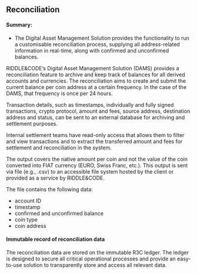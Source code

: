 ## Reconciliation

#### Summary:

* The Digital Asset Management Solution provides the functionality to run a customisable reconciliation process, supplying all address-related information in real-time, along with confirmed and unconfirmed balances.

RIDDLE&CODE’s Digital Asset Management Solution (DAMS) provides a reconciliation feature to archive and keep track of balances for all derived accounts and currencies. The reconciliation aims to create and submit the current balance per coin address at a certain frequency. In the case of the DAMS, that frequency is once per 24 hours.

Transaction details, such as timestamps, individually and fully signed transactions, crypto protocol, amount and fees, source address, destination address and status, can be sent to an external database for archiving and settlement purposes.

Internal settlement teams have read-only access that allows them to filter and view transactions and to extract the transferred amount and fees for settlement and reconciliation in the system.

The output covers the native amount per coin and not the value of the coin converted into FIAT currency (EURO, Swiss Franc, etc.). This output is sent via file (e.g., .csv) to an accessible file system hosted by the client or provided as a service by RIDDLE&CODE.

The file contains the following data:
* account ID
* timestamp
* confirmed and unconfirmed balance
* coin type
* coin address

#### Immutable record of reconciliation data

The reconciliation data are stored on the immutable R3C ledger. The ledger is designed to secure all critical operational processes and provide an easy-to-use solution to transparently store and access all relevant data.
